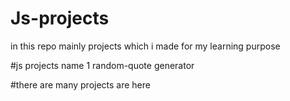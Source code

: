 # Js-projects

in this repo mainly projects which i made for my learning purpose

#js projects name
1 random-quote generator


#there are many projects are here